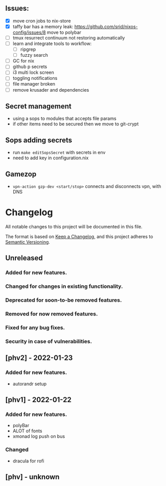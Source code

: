 ## Issues:
- [X] move cron jobs to nix-store
- [X] taffy bar has a memory leak: https://github.com/srid/nixos-config/issues/8 move to polybar
- [ ] tmux resurrect continuum not restoring automatically 
- [ ] learn and integrate tools to workflow:
    - [ ] ripgrep
    - [ ] fuzzy search
- [ ] GC for nix
- [ ] github p secrets
- [ ] i3 multi lock screen
- [ ] toggling notifications
- [ ] file manager broken
- [ ] remove krusader and dependencies

## Secret management
- using a sops to modules that accepts file params
- if other items need to be secured then we move to git-crypt

## Sops adding secrets
- run `make editSopsSecret` with secrets in env
- need to add key in configuration.nix

## Gamezop
- `vpn-action gzp-dev <start/stop>` connects and disconnects vpn, with DNS

# Changelog
All notable changes to this project will be documented in this file.

The format is based on [Keep a Changelog](https://keepachangelog.com/en/1.0.0/),
and this project adheres to [Semantic Versioning](https://semver.org/spec/v2.0.0.html).

## Unreleased
### Added for new features.
### Changed for changes in existing functionality.
### Deprecated for soon-to-be removed features.
### Removed for now removed features.
### Fixed for any bug fixes.
### Security in case of vulnerabilities.



## [phv2] - 2022-01-23
### Added for new features.
- autorandr setup

## [phv1] - 2022-01-22
### Added for new features.
- polyBar 
- ALOT of fonts
- xmonad log push on bus
### Changed
- dracula for rofi

## [phv] - unknown
